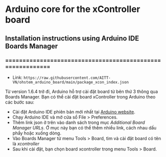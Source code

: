 # Arduino core for the xController board
## Installation instructions using Arduino IDE Boards Manager
### ==========================================================

- Link: `https://raw.githubusercontent.com/AITT-VN/ohstem_arduino_board/main/package_xcon_index.json`

Từ version 1.6.4 trở đi, Arduino hỗ trợ cài đặt board từ bên thứ 3 thông qua Boards Manager. Bạn có thể cài đặt board xController trong Arduino theo các bước sau:

- Cài đặt Arduino IDE phiên bản mới nhất tại [Arduino website](http://www.arduino.cc/en/main/software).
- Chạy Arduino IDE và mở cửa sổ File > Preferences.
- Thêm link json ở trên vào danh sách trong mục *Additional Board Manager URLs*. Ở mục này bạn có thể thêm nhiều link, cách nhau dấu phẩy hoặc xuống dòng.
- Vào Boards Manager từ menu Tools > Board, tìm và cài đặt board có tên là *xcontroller*
- Sau khi cài đặt, bạn chọn board xcontroller trong menu Tools > Board.
